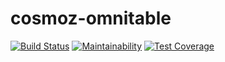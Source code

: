 cosmoz-omnitable
=================

[![Build Status](https://travis-ci.org/Neovici/cosmoz-omnitable.svg?branch=master)](https://travis-ci.org/Neovici/cosmoz-omnitable)
[![Maintainability](https://api.codeclimate.com/v1/badges/6b16292868f47977eee2/maintainability)](https://codeclimate.com/github/Neovici/cosmoz-omnitable/maintainability)
[![Test Coverage](https://api.codeclimate.com/v1/badges/6b16292868f47977eee2/test_coverage)](https://codeclimate.com/github/Neovici/cosmoz-omnitable/test_coverage)

